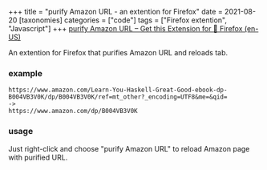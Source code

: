 +++
title = "purify Amazon URL - an extention for Firefox"
date = 2021-08-20
[taxonomies]
categories = ["code"]
tags = ["Firefox extention", "Javascript"]
+++
[purify Amazon URL – Get this Extension for 🦊 Firefox (en-US)](https://addons.mozilla.org/en-US/firefox/addon/purify-amazon-url/)

An extention for Firefox that purifies Amazon URL and reloads tab.

### example
```
https://www.amazon.com/Learn-You-Haskell-Great-Good-ebook-dp-B004VB3V0K/dp/B004VB3V0K/ref=mt_other?_encoding=UTF8&me=&qid=
->
https://www.amazon.com/dp/B004VB3V0K
```

### usage
Just right-click and choose "purify Amazon URL" to reload Amazon page with purified URL.

